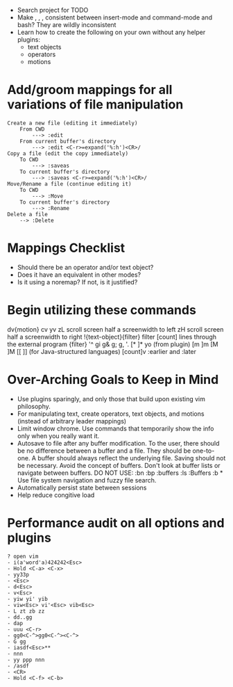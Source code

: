 - Search project for TODO
- Make <A-b>, <A-f>, <C-w>, <A-d> consistent between insert-mode and command-mode and bash? They are wildly inconsistent
- Learn how to create the following on your own without any helper plugins:
    - text objects
    - operators
    - motions

Add/groom mappings for all variations of file manipulation
================================================
    Create a new file (editing it immediately)
        From CWD
            ---> :edit 
        From current buffer's directory
            ---> :edit <C-r>=expand('%:h')<CR>/
    Copy a file (edit the copy immediately)
        To CWD
            ---> :saveas 
        To current buffer's directory
            ---> :saveas <C-r>=expand('%:h')<CR>/
    Move/Rename a file (continue editing it)
        To CWD
            ---> :Move 
        To current buffer's directory
            ---> :Rename 
    Delete a file
        --> :Delete

Mappings Checklist
================================================
- Should there be an operator and/or text object?
- Does it have an equivalent in other modes?
- Is it using a noremap? If not, is it justified?

Begin utilizing these commands
================================================
dv{motion}
cv
yv
zL             scroll screen half a screenwidth to left
zH             scroll screen half a screenwidth to right
!{text-object}{filter}      filter [count] lines through the external program {filter}
'^
gi
g&
g;
g,
'.
[* ]*
yo (from plugin)
[m ]m [M ]M [[ ]] (for Java-structured languages)
[count]v
:earlier and :later

Over-Arching Goals to Keep in Mind
================================================
- Use plugins sparingly, and only those that build upon existing vim philosophy.
- For manipulating text, create operators, text objects, and motions (instead of arbitrary leader mappings)
- Limit window chrome. Use commands that temporarily show the info only when you really want it.
- Autosave to file after any buffer modification. To the user, there should be no difference between a buffer and a file. They should be one-to-one. A buffer should always reflect the underlying file. Saving should not be necessary. Avoid the concept of buffers. Don't look at buffer lists or navigate between buffers. DO NOT USE:
    :bn
    :bp
    :buffers
    :ls
    :Buffers
    :b *
  Use file system navigation and fuzzy file search.
- Automatically persist state between sessions
- Help reduce congitive load

Performance audit on all options and plugins
================================================
    ? open vim
    - i(a'word'a)424242<Esc>
    - Hold <C-a> <C-x>
    - yy33p
    - <Esc>
    - d<Esc>
    - v<Esc>
    - yiw yi' yib
    - viw<Esc> vi'<Esc> vib<Esc>
    - L zt zb zz
    - dd..gg
    - dap
    - uuu <C-r>
    - gg0<C-^>gg0<C-^><C-^>
    - G gg
    - iasdf<Esc>**
    - nnn
    - yy ppp nnn
    - /asdf
    - <CR>
    - Hold <C-f> <C-b>
